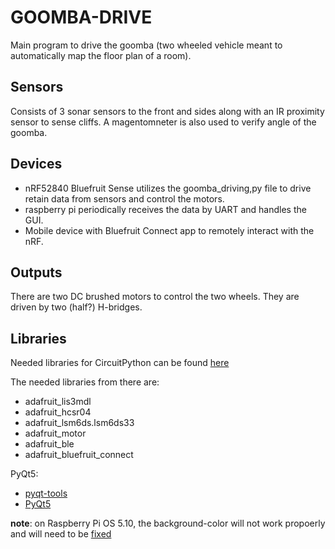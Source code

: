 # GOOMBA-DRIVE
Main program to drive the goomba (two wheeled vehicle meant to automatically map the floor plan of a room).

## Sensors
Consists of 3 sonar sensors to the front and sides along with an IR proximity sensor to sense cliffs.
A magentomneter is also used to verify angle of the goomba.

## Devices
- nRF52840 Bluefruit Sense utilizes the goomba_driving,py file to drive retain data from sensors and control the motors.
- raspberry pi periodically receives the data by UART and handles the GUI.
- Mobile device with Bluefruit Connect app to remotely interact with the nRF.

## Outputs
There are two DC brushed motors to control the two wheels. They are driven by two (half?) H-bridges.

## Libraries
Needed libraries for CircuitPython can be found [here](https://learn.adafruit.com/adafruit-feather-sense/feather-sense-circuitpython-libraries "Feather Sense CircuitPython Libraries")

The needed libraries from there are:
- adafruit_lis3mdl
- adafruit_hcsr04
- adafruit_lsm6ds.lsm6ds33
- adafruit_motor 
- adafruit_ble
- adafruit_bluefruit_connect

PyQt5:
- [pyqt-tools](https://pypi.org/project/pyqt5-tools/ "install pyqt tools for the designer")
- [PyQt5](https://pypi.org/project/PyQt5/ "necessary for Raspberry Pi to desiplay GUI")

**note**: on Raspberry Pi OS 5.10, the background-color will not work propoerly and will need to be [fixed](https://www.google.com/ "temp link")
